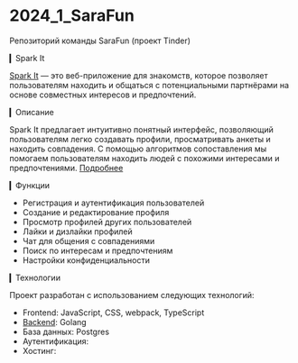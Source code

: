 # 2024_1_SaraFun
Репозиторий команды SaraFun (проект Tinder)

▎Spark It

[Spark It](http://5.188.140.7) — это веб-приложение для знакомств, 
которое позволяет пользователям находить и 
общаться с потенциальными партнёрами на основе 
совместных интересов и предпочтений.

▎Описание

Spark It предлагает интуитивно понятный интерфейс, 
позволяющий пользователям легко создавать профили, 
просматривать анкеты и находить совпадения. 
С помощью алгоритмов сопоставления мы помогаем 
пользователям находить людей с похожими интересами 
и предпочтениями.
[Подробнее](https://docs.google.com/document/d/1r6yzghalNC-jOLBCDkWPNFiBjrB0JdtCYizYOaxoYao)

▎Функции

- Регистрация и аутентификация пользователей
- Создание и редактирование профиля
- Просмотр профилей других пользователей
- Лайки и дизлайки профилей
- Чат для общения с совпадениями
- Поиск по интересам и предпочтениям
- Настройки конфиденциальности

▎Технологии

Проект разработан с использованием следующих технологий:

- Frontend: JavaScript, CSS, webpack, TypeScript
- [Backend](https://github.com/go-park-mail-ru/2024_2_SaraFun): Golang
- База данных: Postgres
- Аутентификация: 
- Хостинг: 

